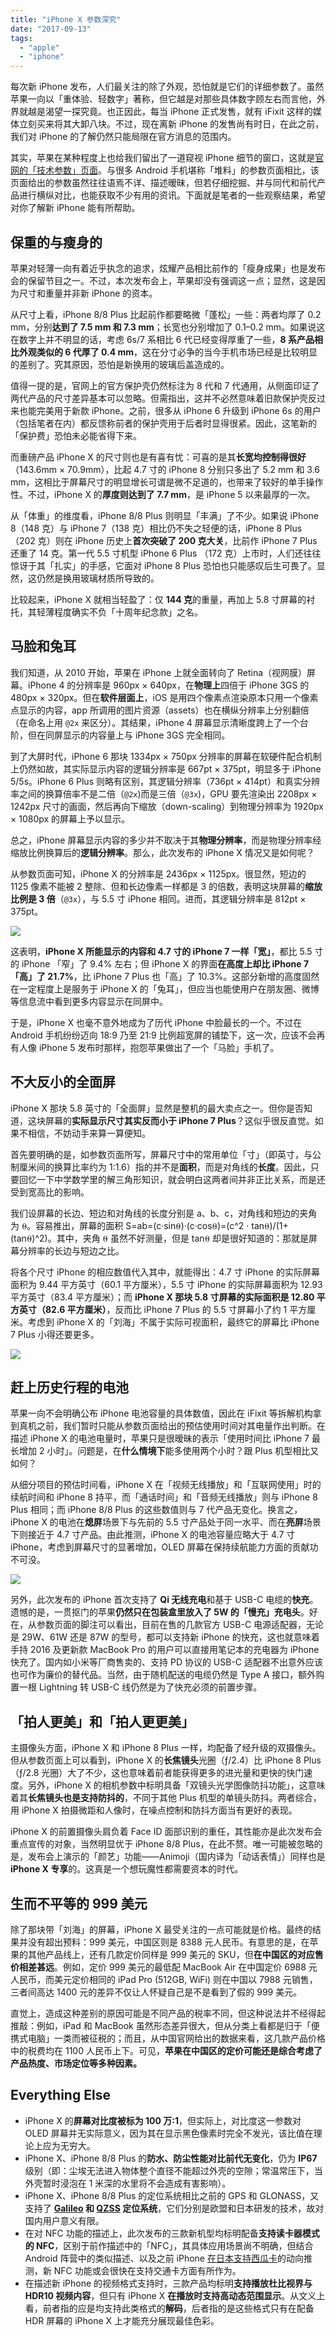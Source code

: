 ```yaml
---
title: "iPhone X 参数深究"
date: "2017-09-13"
tags:
  - "apple"
  - "iphone"
---
```


每次新 iPhone 发布，人们最关注的除了外观，恐怕就是它们的详细参数了。虽然苹果一向以「重体验、轻数字」著称，但它越是对那些具体数字顾左右而言他，外界就越是渴望一探究竟。也正因此，每当 iPhone 正式发售，就有 iFixit 这样的媒体立刻买来将其大卸八块。不过，现在离新 iPhone 的发售尚有时日，在此之前，我们对 iPhone 的了解仍然只能局限在官方消息的范围内。

其实，苹果在某种程度上也给我们留出了一道窥视 iPhone 细节的窗口，这就是[官网的「技术参数」页面](https://www.apple.com/cn/iphone/compare/)。与很多 Android 手机堪称「堆料」的参数页面相比，该页面给出的参数虽然往往语焉不详、描述暧昧，但若仔细挖掘、并与同代和前代产品进行横纵对比，也能获取不少有用的资讯。下面就是笔者的一些观察结果，希望对你了解新 iPhone 能有所帮助。

## 保重的与瘦身的

苹果对轻薄一向有着近乎执念的追求，炫耀产品相比前作的「瘦身成果」也是发布会的保留节目之一。不过，本次发布会上，苹果却没有强调这一点；显然，这是因为尺寸和重量并非新 iPhone 的资本。

从尺寸上看，iPhone 8/8 Plus 比起前作都要略微「蓬松」一些：两者均厚了 0.2 mm，分别**达到了 7.5 mm 和 7.3 mm**；长宽也分别增加了 0.1–0.2 mm。如果说这在数字上并不明显的话，考虑 6s/7 系相比 6 代已经变得厚重了一些，**8 系产品相比外观类似的 6 代厚了 0.4 mm**，这在分寸必争的当今手机市场已经是比较明显的差别了。究其原因，恐怕是新换用的玻璃后盖造成的。

值得一提的是，官网上的官方保护壳仍然标注为 8 代和 7 代通用，从侧面印证了两代产品的尺寸差异基本可以忽略。但需指出，这并不必然意味着旧款保护壳反过来也能完美用于新款 iPhone。之前，很多从 iPhone 6 升级到 iPhone 6s 的用户（包括笔者在内）都反馈称前者的保护壳用于后者时显得很紧。因此，这笔新的「保护费」恐怕未必能省得下来。

而重磅产品 iPhone X 的尺寸则也是有喜有忧：可喜的是其**长宽均控制得很好**（143.6mm × 70.9mm），比起 4.7 寸的 iPhone 8 分别只多出了 5.2 mm 和 3.6 mm，这相比于屏幕尺寸的明显增长可谓是微不足道的，也带来了较好的单手操作性。不过，iPhone X 的**厚度则达到了 7.7 mm**，是 iPhone 5 以来最厚的一次。

从「体重」的维度看，iPhone 8/8 Plus 则明显「丰满」了不少。如果说 iPhone 8（148 克）与 iPhone 7（138 克）相比仍不失之轻便的话，iPhone 8 Plus（202 克）则在 iPhone 历史上**首次突破了 200 克大关**，比前作 iPhone 7 Plus 还重了 14 克。第一代 5.5 寸机型 iPhone 6 Plus （172 克）上市时，人们还往往惊讶于其「扎实」的手感，它面对 iPhone 8 Plus 恐怕也只能感叹后生可畏了。显然，这仍然是换用玻璃材质所导致的。

比较起来，iPhone X 就相当轻盈了：仅 **144 克**的重量，再加上 5.8 寸屏幕的衬托，其轻薄程度确实不负「十周年纪念款」之名。

## 马脸和兔耳

我们知道，从 2010 开始，苹果在 iPhone 上就全面转向了 Retina（视网膜）屏幕。iPhone 4 的分辨率是 960px × 640px，在**物理上**四倍于 iPhone 3GS 的 480px × 320px。但在**软件层面上**，iOS 是用四个像素点渲染原本只用一个像素点显示的内容，app 所调用的图片资源（assets）也在横纵分辨率上分别翻倍（在命名上用 `@2x` 来区分）。其结果，iPhone 4 屏幕显示清晰度跨上了一个台阶，但在同屏显示的内容量上与 iPhone 3GS 完全相同。

到了大屏时代，iPhone 6 那块 1334px × 750px 分辨率的屏幕在软硬件配合机制上仍然如故，其实际显示内容的逻辑分辨率是 667pt × 375pt，明显多于 iPhone 5/5s。iPhone 6 Plus 则略有区别，其逻辑分辨率（736pt × 414pt）和真实分辨率之间的换算倍率不是二倍（`@2x`)而是三倍（`@3x`)，GPU 要先渲染出 2208px × 1242px 尺寸的画面，然后再向下缩放（down-scaling）到物理分辨率为 1920px × 1080px 的屏幕上予以显示。

总之，iPhone 屏幕显示内容的多少并不取决于其**物理分辨率**，而是物理分辨率经缩放比例换算后的**逻辑分辨率**。那么，此次发布的 iPhone X 情况又是如何呢？

从参数页面可知，iPhone X 的分辨率是 2436px × 1125px。很显然，短边的 1125 像素不能被 2 整除、但和长边像素一样都是 3 的倍数，表明这块屏幕的**缩放比例是 3 倍**（`@3x`），与 5.5 寸 iPhone 相同。进而，其逻辑分辨率是 812pt × 375pt。

![](https://ws1.sinaimg.cn/large/006tKfTcly1fjvv8d1iqfj31kw16otbd.jpg)

这表明，**iPhone X 所能显示的内容和 4.7 寸的 iPhone 7 一样「宽」**，都比 5.5 寸的 iPhone 「窄」了 9.4% 左右；但 iPhone X 的界面**在高度上却比 iPhone 7 「高」了 21.7%**，比 iPhone 7 Plus 也「高」了 10.3%。这部分新增的高度固然在一定程度上是服务于 iPhone X 的「兔耳」，但应当也能使用户在朋友圈、微博等信息流中看到更多内容显示在同屏中。

于是，iPhone X 也毫不意外地成为了历代 iPhone 中脸最长的一个。不过在 Android 手机纷纷迈向 18:9 乃至 21:9 比例超宽屏的铺垫下，这一次，应该不会再有人像 iPhone 5 发布时那样，抱怨苹果做出了一个「马脸」手机了。

## 不大反小的全面屏

iPhone X 那块 5.8 英寸的「全面屏」显然是整机的最大卖点之一。但你是否知道，这块屏幕的**实际显示尺寸其实反而小于 iPhone 7 Plus**？这似乎很反直觉。如果不相信，不妨动手来算一算便知。

首先要明确的是，如参数页面所写，屏幕尺寸中的常用单位「寸」（即英寸，与公制厘米间的换算比率约为 1:1.6）指的并不是**面积**，而是对角线的**长度**。因此，只要回忆一下中学数学里的解三角形知识，就会明白这两者间并非正比关系，而是还受到宽高比的影响。

我们设屏幕的长边、短边和对角线的长度分别是 a、b、c，对角线和短边的夹角为 ⍬。容易推出，屏幕的面积 S=ab=(c·sin⍬)·(c·cos⍬)=(c^2 · tan⍬)/(1+(tan⍬)^2)。其中，夹角 ⍬ 虽然不好测量，但是 tan⍬ 却是很好知道的：那就是屏幕分辨率的长边与短边之比。

将各个尺寸 iPhone 的相应数值代入其中，就能得出：4.7 寸 iPhone 的实际屏幕面积为 9.44 平方英寸（60.1 平方厘米），5.5 寸 iPhone 的实际屏幕面积为 12.93 平方英寸（83.4 平方厘米）；而 **iPhone X 那块 5.8 寸屏幕的实际面积是 12.80 平方英寸（82.6 平方厘米）**，反而比 iPhone 7 Plus 的 5.5 寸屏幕小了约 1 平方厘米。考虑到 iPhone X 的「刘海」不属于实际可视面积，最终它的屏幕比 iPhone 7 Plus 小得还要更多。

![](https://ws2.sinaimg.cn/large/006tKfTcly1fjvv8al50wj31kw16o0v3.jpg)

## 赶上历史行程的电池

苹果一向不会明确公布 iPhone 电池容量的具体数值，因此在 iFixit 等拆解机构拿到真机之前，我们暂时只能从参数页面给出的预估使用时间对其电量作出判断。在描述 iPhone X 的电池电量时，苹果只是很暧昧的表示「使用时间比 iPhone 7 最长增加 2 小时」。问题是，在**什么情境下**能多使用两个小时？跟 Plus 机型相比又如何？

从细分项目的预估时间看，iPhone X 在「视频无线播放」和「互联网使用」时的续航时间和 iPhone 8 持平，而「通话时间」和「音频无线播放」则与 iPhone 8 Plus 相同；而 iPhone 8/8 Plus 的这些数值则与 7 代产品无变化。换言之，iPhone X 的电池在**熄屏**场景下与先前的 5.5 寸产品处于同一水平、而在**亮屏**场景下则接近于 4.7 寸产品。由此推测，iPhone X 的电池容量应略大于 4.7 寸 iPhone，考虑到屏幕尺寸的显著增加，OLED 屏幕在保持续航能力方面的贡献功不可没。

![](https://ws2.sinaimg.cn/large/006tKfTcly1fjvv8ivj00j31120kuwgx.jpg)

另外，此次发布的 iPhone 首次支持了 **Qi 无线充电**和基于 USB-C 电缆的**快充**。遗憾的是，一贯抠门的苹果**仍然只在包装盒里放入了 5W 的「慢充」充电头**。好在，从参数页面的脚注可以看出，目前在售的几款官方 USB-C 电源适配器，无论是 29W、61W 还是 87W 的型号，都可以支持新 iPhone 的快充，这也就意味着手持 2016 及更新款 MacBook Pro 的用户可以直接用笔记本的充电器为 iPhone 快充了。国内如小米等厂商售卖的、支持 PD 协议的 USB-C 适配器不出意外应该也可作为廉价的替代品。当然，由于随机配送的电缆仍然是 Type A 接口，额外购置一根 Lightning 转 USB-C 线仍然是为了快充必须的前置步骤。

## 「拍人更美」和「拍人更更美」

主摄像头方面，iPhone X 和 iPhone 8 Plus 一样，均配备了经升级的双摄像头。但从参数页面上可以看到，iPhone X 的**长焦镜头**光圈（ƒ/2.4）比 iPhone 8 Plus （ƒ/2.8 光圈）大了不少，这也意味着前者能获得更多的进光量和更快的快门速度。另外，iPhone X 的相机参数中标明具备「双镜头光学图像防抖功能」，这意味着其**长焦镜头也是支持防抖的**，不同于其他 Plus 机型的单镜头防抖。两者综合，用 iPhone X 拍摄微距和人像时，在噪点控制和防抖方面当有更好的表现。

iPhone X 的前置摄像头肩负着 Face ID 面部识别的重任，其性能亦是此次发布会重点宣传的对象，当然明显优于 iPhone 8/8 Plus，在此不赘。唯一可能被忽略的是，发布会上演示的「颜艺」功能——Animoji（国内译为「动话表情」）同样也是 **iPhone X 专享**的。这真是一个想玩魔性都需要资本的时代。

## 生而不平等的 999 美元

除了那块带「刘海」的屏幕，iPhone X 最受关注的一点可能就是价格。最终的结果并没有超出预料：999 美元，中国区则是 8388 元人民币。有意思的是，在苹果的其他产品线上，还有几款定价同样是 999 美元的 SKU，但**在中国区的对应售价相差甚远**。例如，定价 999 美元的最低配 MacBook Air 在中国定价 6988 元人民币，而美元定价相同的 iPad Pro (512GB, WiFi) 则在中国以 7988 元销售，三者间高达 1400 元的差异不仅让人怀疑自己是不是看到了假的 999 美元。

直觉上，造成这种差别的原因可能是不同产品的税率不同，但这种说法并不经得起推敲：例如，iPad 和 MacBook 虽然形态差异很大，但从分类上看都是归于「便携式电脑」一类而被征税的；而且，从中国官网给出的数据来看，这几款产品价格中的税费均在 1100 人民币上下。可见，**苹果在中国区的定价可能还是综合考虑了产品热度、市场定位等多种因素。**

## Everything Else

- iPhone X 的**屏幕对比度被标为 100 万:1**，但实际上，对比度这一参数对 OLED 屏幕并无实际意义，因为其在显示黑色像素时完全不发光，该比值在理论上应为无穷大。
- iPhone X、iPhone 8/8 Plus 的**防水、防尘性能对比前代无变化**，仍为 **IP67** 级别（即：尘埃无法进入物体整个直径不能超过外壳的空隙；常温常压下，当外壳暂时浸泡在 1 米深的水里将不会造成有害影响）。
- iPhone X、iPhone 8/8 Plus 的定位系统相比之前的 GPS 和 GLONASS，又支持了 **[Galileo](https://zh.wikipedia.org/wiki/%E4%BC%BD%E5%88%A9%E7%95%A5%E5%AE%9A%E4%BD%8D%E7%B3%BB%E7%B5%B1) 和 [QZSS](https://zh.wikipedia.org/wiki/%E6%BA%96%E5%A4%A9%E9%A0%82%E8%A1%9B%E6%98%9F%E7%B3%BB%E7%B5%B1) 定位系统**，它们分别是欧盟和日本研发的技术，故对国内用户意义有限。
- 在对 NFC 功能的描述上，此次发布的三款新机型均标明配备**支持读卡器模式的 NFC**，区别于前作描述中的「NFC」，其具体应用场景尚不明确，但结合 Android 阵营中的类似描述、以及之前 iPhone [在日本支持西瓜卡](https://www.apple.com/newsroom/2016/09/apple-pay-coming-to-japan-with-iphone-7/)的动向推测，新 NFC 功能或会很快在支持交通卡方面有所作为。
- 在描述新 iPhone 的视频格式支持时，三款产品均标明**支持播放杜比视界与 HDR10 视频内容**，但只有 iPhone X **在播放时支持高动态范围显示**。从文义上看，前者指的应是均支持此类格式的**解码**，后者指的是这些格式只有在配备 HDR 屏幕的 iPhone X 上才能充分展现最佳色彩。
